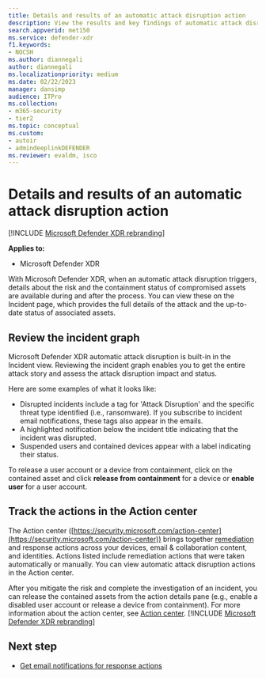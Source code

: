 ```yaml
---
title: Details and results of an automatic attack disruption action
description: View the results and key findings of automatic attack disruption in Microsoft Defender XDR
search.appverid: met150
ms.service: defender-xdr
f1.keywords: 
- NOCSH
ms.author: diannegali
author: diannegali
ms.localizationpriority: medium
ms.date: 02/22/2023
manager: dansimp
audience: ITPro
ms.collection: 
- m365-security
- tier2
ms.topic: conceptual
ms.custom: 
- autoir
- admindeeplinkDEFENDER
ms.reviewer: evaldm, isco
---
```


# Details and results of an automatic attack disruption action

[!INCLUDE [Microsoft Defender XDR rebranding](../includes/microsoft-defender.md)]

**Applies to:**
- Microsoft Defender XDR

With Microsoft Defender XDR, when an automatic attack disruption triggers, details about the risk and the containment status of compromised assets are available during and after the process. You can view these on the Incident page, which provides the full details of the attack and the up-to-date status of associated assets.

## Review the incident graph

Microsoft Defender XDR automatic attack disruption is built-in in the Incident view. Reviewing the incident graph enables you to get the entire attack story and assess the attack disruption impact and status.

Here are some examples of what it looks like:

- Disrupted incidents include a tag for 'Attack Disruption' and the specific threat type identified (i.e., ransomware). If you subscribe to incident email notifications, these tags also appear in the emails.
- A highlighted notification below the incident title indicating that the incident was disrupted.
- Suspended users and contained devices appear with a label indicating their status.

To release a user account or a device from containment, click on the contained asset and click **release from containment** for a device or **enable user** for a user account.

## Track the actions in the Action center

The Action center ([https://security.microsoft.com/action-center](https://security.microsoft.com/action-center)) brings together [remediation](m365d-remediation-actions.md) and response actions across your devices, email & collaboration content, and identities. Actions listed include remediation actions that were taken automatically or manually. You can view automatic attack disruption actions in the Action center.

After you mitigate the risk and complete the investigation of an incident, you can release the contained assets from the action details pane (e.g., enable a disabled user account or release a device from containment). For more information about the action center, see [Action center](m365d-action-center.md).
[!INCLUDE [Microsoft Defender XDR rebranding](../includes/defender-m3d-techcommunity.md)]

## Next step

- [Get email notifications for response actions](m365d-response-actions-notifications.md)
